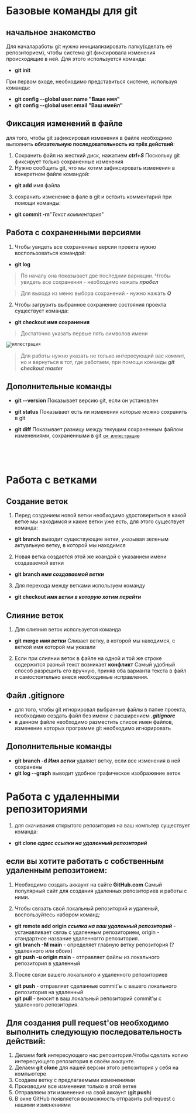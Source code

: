 # Базовые команды для git 
## начальное знакомство

Для началаработы git нужно инициализировать папку(сделать её репозиторием), чтобы система git фиксировала изменения происходящие в ней. Для этого используется команда:
* **git init**

При первом входе, необходимо представиться системе, используя команды:

* **git config --global user.name "Ваше имя"**
* **git config --global user.email "Ваш имейл"**
## Фиксация изменений в файле

для того, чтобы git зафиксировал изменения в файле 
необходимо выполнить **обязательную последовательность из трёх действий**:

1. Сохранить файл на жесткий диск, нажатием ***ctrl+S*** Поскольку git фиксирует только сохраненные изменения
2. Нужно сообщить git, что мы хотим зафиксировать
 изменения в конкретном файле командой:
 * **git add** имя файла
3. сохранить изменение в фале в git и оствить комментарий при помощи команды:
* **git commit -m**"*Текст комментария*"

## Работа с сохраненными версиями
1. Чтобы увидеть все сохраненные версии проекта нужно воспользоваться командой:
* **git log**
> По началу она показывает две последнии вариации.
>Чтобы увидеть все сохранения - необходимо нажать ***пробел***

>Для выхода из меню выбора сохранений - нужно нажать ***Q***
2. Чтобы загрузить выбранное сохранение состояния проекта существует команда:
* **git checkout имя сохранения** 
>Достаточно указать первые пять символов имени


<code>![иллюстрация](/Pic1.jpg "выбор сохранения")
</code>

>Для работы нужно указать не только
интересующий вас коммит, но и вернуться 
в тот, где работаем, при помощи команды ***git checkout master***

## Дополнительные команды 
* **git --version** Показывает версию git, если он установлен

* **git status** Показывает есть ли изменения которые можно сохранить в git

* **git diff** Показывает разницу между текущим сохраненным файлом изменениями, сохраненными в git 
<code>[см иллюстрацию](/gd.jpg "git diff")
</code>

# Работа с ветками

## Создание веток

1. Перед созданием новой ветки необходимо удостовериться в какой ветке мы находимся и какие ветки уже есть, для этого существует команда:
* **git branch** выводит существующие ветки, указывая зеленым актуальную ветку, в которой мы находимся 
2. Новая ветка создается этой же коандой с указанием имени создаваемой ветки
* **git branch _имя создаваемой ветки_**

3. Для перехода между ветками используем команду
* **git checkout _имя ветки в которую хотим перейти_**

## Слияние веток
 1. Для слияния веток используется команда 
 * **git merge _имя ветки_** Сливает ветку, в которой мы находимся, с веткой имя которой мы указали
 2. Если при слиянии веток в файле на одной и той же строке содержится разный текст возникает **конфликт** Самый удобный способ разрешить его вручную, приняв оба варианта текста в файл и самостоятельно внеся необходимые исправления.


## Файл .gitignore

* для того, чтобы git игнорировал выбранные файлы в папке проекта, необходимо создать файл без имени с расширением **_.gitignore_**
* в данном файле необходимо разместить список имен файлов, изменение которых программе git необходимо игнорировать

## Дополнительные команды

* **git branch -d _Имя ветки_** удаляет ветку, если все изменения в ней сохранены
* **git log --graph** выводит удобное графическое изображение веток

# Работа с удаленными репозиториями

1. для скачивания открытого репозитория на ваш компьтер существует команда:
* **git clone _адрес ссылки на удаленный репозиторий_**

## если вы хотите работать с собственным удаленным репозитоием:

1. Необходимо создать аккаунт на сайте **GitHub.com** Самый популярный сайт для создания удаленных репозиториев и работы с ними. 
 
2. Чтобы связать свой локальный репозиторий и удаленый, воспользуйтесь набором команд:
* **git remote add origin _ссылка на ваш удаленный репозиторий_** - устанавливает связь с удаленным репозиторием, origin - стандартное название удаленногго репозитория.
* **git branch -M main** - определяет главную ветку репозитория (?удаленного или обоих)
* **git push -u origin main** - отправляет файлы из локального репозитория в удаленный

3. После связи вашего локального и удаленного репозиториев 
* **git push** - отправляет сделанные commit'ы с вашего локального репозитория на удаленный
* **git pull** - вносит в ваш локальный репозиторий commit'ы с удаленного репозитория.

## Для создания pull request'ов необходимо выполнить следующую последовательность действий:

1. Делаем **fork** интересующего нас репозитория.Чтобы сделать копию интересующего репозитория в своём аккаунте.
2. Делаем **git clone** для нашей версии этого репозитория у себя на компьютере
3. Создаем ветку с предлагаемыми изменениями
4. Производим все изменения только в этой ветке
5. Отправляем эти изменения на свой аккаунт (**git push**)
6. В окне GitHub появляется возможность отправить pullrequest с нашими изменениями